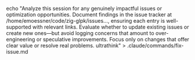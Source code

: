 echo "Analyze this session for any genuinely impactful issues or optimization opportunities. Document findings in the issue tracker at /home/emoessner/code/zig-glpk/issues..., ensuring each entry is well-supported with relevant links. Evaluate whether to update existing issues or create new ones—but avoid logging concerns that amount to over-engineering or speculative improvements. Focus only on changes that offer clear value or resolve real problems. ultrathink" >
.claude/commands/fix-issue.md
